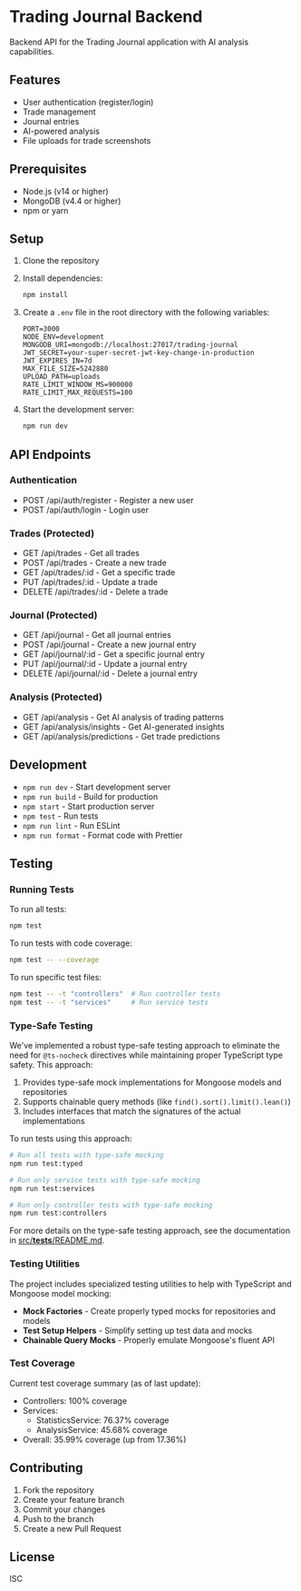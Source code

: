 # Trading Journal Backend

Backend API for the Trading Journal application with AI analysis capabilities.

## Features

- User authentication (register/login)
- Trade management
- Journal entries
- AI-powered analysis
- File uploads for trade screenshots

## Prerequisites

- Node.js (v14 or higher)
- MongoDB (v4.4 or higher)
- npm or yarn

## Setup

1. Clone the repository
2. Install dependencies:
   ```bash
   npm install
   ```
3. Create a `.env` file in the root directory with the following variables:
   ```
   PORT=3000
   NODE_ENV=development
   MONGODB_URI=mongodb://localhost:27017/trading-journal
   JWT_SECRET=your-super-secret-jwt-key-change-in-production
   JWT_EXPIRES_IN=7d
   MAX_FILE_SIZE=5242880
   UPLOAD_PATH=uploads
   RATE_LIMIT_WINDOW_MS=900000
   RATE_LIMIT_MAX_REQUESTS=100
   ```

4. Start the development server:
   ```bash
   npm run dev
   ```

## API Endpoints

### Authentication
- POST /api/auth/register - Register a new user
- POST /api/auth/login - Login user

### Trades (Protected)
- GET /api/trades - Get all trades
- POST /api/trades - Create a new trade
- GET /api/trades/:id - Get a specific trade
- PUT /api/trades/:id - Update a trade
- DELETE /api/trades/:id - Delete a trade

### Journal (Protected)
- GET /api/journal - Get all journal entries
- POST /api/journal - Create a new journal entry
- GET /api/journal/:id - Get a specific journal entry
- PUT /api/journal/:id - Update a journal entry
- DELETE /api/journal/:id - Delete a journal entry

### Analysis (Protected)
- GET /api/analysis - Get AI analysis of trading patterns
- GET /api/analysis/insights - Get AI-generated insights
- GET /api/analysis/predictions - Get trade predictions

## Development

- `npm run dev` - Start development server
- `npm run build` - Build for production
- `npm start` - Start production server
- `npm test` - Run tests
- `npm run lint` - Run ESLint
- `npm run format` - Format code with Prettier

## Testing

### Running Tests

To run all tests:

```bash
npm test
```

To run tests with code coverage:

```bash
npm test -- --coverage
```

To run specific test files:

```bash
npm test -- -t "controllers"  # Run controller tests
npm test -- -t "services"     # Run service tests
```

### Type-Safe Testing

We've implemented a robust type-safe testing approach to eliminate the need for `@ts-nocheck` directives while maintaining proper TypeScript type safety. This approach:

1. Provides type-safe mock implementations for Mongoose models and repositories
2. Supports chainable query methods (like `find().sort().limit().lean()`)
3. Includes interfaces that match the signatures of the actual implementations

To run tests using this approach:

```bash
# Run all tests with type-safe mocking
npm run test:typed

# Run only service tests with type-safe mocking
npm run test:services

# Run only controller tests with type-safe mocking
npm run test:controllers
```

For more details on the type-safe testing approach, see the documentation in [src/__tests__/README.md](src/__tests__/README.md).

### Testing Utilities

The project includes specialized testing utilities to help with TypeScript and Mongoose model mocking:

- **Mock Factories** - Create properly typed mocks for repositories and models
- **Test Setup Helpers** - Simplify setting up test data and mocks
- **Chainable Query Mocks** - Properly emulate Mongoose's fluent API

### Test Coverage

Current test coverage summary (as of last update):

- Controllers: 100% coverage
- Services:
  - StatisticsService: 76.37% coverage
  - AnalysisService: 45.68% coverage
- Overall: 35.99% coverage (up from 17.36%)

## Contributing

1. Fork the repository
2. Create your feature branch
3. Commit your changes
4. Push to the branch
5. Create a new Pull Request

## License

ISC 